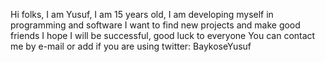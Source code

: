 Hi folks, I am Yusuf, I am 15 years old,
I am developing myself in programming and software
I want to find new projects and make good friends
I hope I will be successful, good luck to everyone
You can contact me by e-mail or add if you are using twitter: BaykoseYusuf
